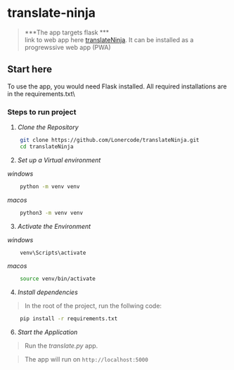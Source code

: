 # translate-ninja
>
> ***The app targets flask ***\
> link to web app here <a href = 'https://penpalclassmate.pythonanywhere.com/'>translateNinja</a>. It can be installed as a progrewssive web app (PWA)

## Start here


To use the app, you would need Flask installed. All required installations are in the requirements.txt\


### Steps to run project


1. *Clone the Repository*

``` bash
    git clone https://github.com/Lonercode/translateNinja.git
    cd translateNinja
```


2. *Set up a Virtual environment*

*windows*
```bash
    python -m venv venv
```

*macos*
```bash
    python3 -m venv venv
```

3. *Activate the Environment*

*windows*
```bash
    venv\Scripts\activate
```

*macos*
```bash
    source venv/bin/activate
```


4. *Install dependencies*

>In the root of the project, run the follwing code:

```bash
    pip install -r requirements.txt
```

6. *Start the Application*

>Run the *translate.py* app.


>The app will run on `http://localhost:5000`
